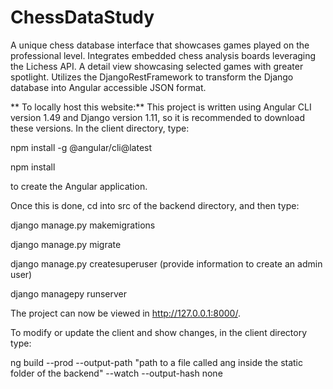 # ChessDataStudy

A unique chess database interface that showcases
games played on the professional level. Integrates embedded chess
analysis boards leveraging the Lichess API. A detail view showcasing
selected games with greater spotlight. Utilizes the
DjangoRestFramework to transform the Django database into Angular
accessible JSON format.

** To locally host this website:**
This project is written using Angular CLI version 1.49 and Django version 1.11, so it is recommended to download these versions. 
In the client directory, type:

npm install -g @angular/cli@latest 

npm install 

to create the Angular application. 

Once this is done, cd into src of the backend directory, and then type:

django manage.py makemigrations

django manage.py migrate

django manage.py createsuperuser (provide information to create an admin user)

django managepy runserver

The project can now be viewed in http://127.0.0.1:8000/. 

To modify or update the client and show changes, in the client directory type:

ng build --prod --output-path "path to a file called ang inside the static folder of the backend" --watch --output-hash none



